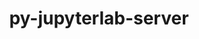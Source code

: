 ---
title: "py-jupyterlab-server"
layout: cache
categories: [package, v0.19]
meta: {"versions": ["2.10.3"], "compilers": ["gcc@=11.1.0", "gcc@=7.5.0", "oneapi@=2022.1.0"], "oss": ["ubuntu18.04", "ubuntu20.04"], "platforms": ["linux"], "targets": ["x86_64"], "stacks": ["data-vis-sdk", "e4s", "e4s-oneapi"], "num_specs": 3, "num_specs_by_stack": {"data-vis-sdk": 1, "e4s": 1, "e4s-oneapi": 1}}
spec_details: [{"hash": "khzfimiv4fqo2ufltufqazqrbzx6x5bu", "compiler": "gcc@=7.5.0", "versions": ["2.10.3"], "os": "ubuntu18.04", "platform": "linux", "target": "x86_64", "variants": ["build_system=python_pip"], "stacks": ["data-vis-sdk"], "size": "-", "tarball": "https://binaries.spack.io/releases/v0.19/build_cache/linux-ubuntu18.04-x86_64/gcc-7.5.0/py-jupyterlab-server-2.10.3/linux-ubuntu18.04-x86_64-gcc-7.5.0-py-jupyterlab-server-2.10.3-khzfimiv4fqo2ufltufqazqrbzx6x5bu.spack"}, {"hash": "pzqeehcl3y6q6s6762la33xdxhoqarev", "compiler": "gcc@=11.1.0", "versions": ["2.10.3"], "os": "ubuntu20.04", "platform": "linux", "target": "x86_64", "variants": ["build_system=python_pip"], "stacks": ["e4s"], "size": "-", "tarball": "https://binaries.spack.io/releases/v0.19/build_cache/linux-ubuntu20.04-x86_64/gcc-11.1.0/py-jupyterlab-server-2.10.3/linux-ubuntu20.04-x86_64-gcc-11.1.0-py-jupyterlab-server-2.10.3-pzqeehcl3y6q6s6762la33xdxhoqarev.spack"}, {"hash": "m2t743qclvy3b4f57wlmkfxdmvm76ile", "compiler": "oneapi@=2022.1.0", "versions": ["2.10.3"], "os": "ubuntu20.04", "platform": "linux", "target": "x86_64", "variants": ["build_system=python_pip"], "stacks": ["e4s-oneapi"], "size": "-", "tarball": "https://binaries.spack.io/releases/v0.19/build_cache/linux-ubuntu20.04-x86_64/oneapi-2022.1.0/py-jupyterlab-server-2.10.3/linux-ubuntu20.04-x86_64-oneapi-2022.1.0-py-jupyterlab-server-2.10.3-m2t743qclvy3b4f57wlmkfxdmvm76ile.spack"}]
---